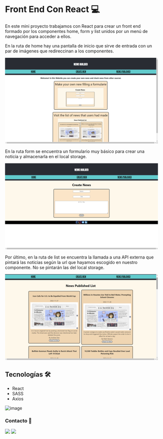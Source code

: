 # Front End Con React 💻

En este mini proyecto trabajamos con React para crear un front end formado por los componentes home, form y list unidos por un menú de navegación para acceder a ellos.

En la ruta de home hay una pantalla de inicio que sirve de entrada con un par de imágenes que redireccinan a los componentes.

![image](/src/components/assets/homescreen.png)


En la ruta form se encuentra un formulario muy básico para crear una noticia y almacenarla en el local storage.

![image](/src/components/assets/formscreen.png)


Por último, en la ruta de list se encuentra la llamada a una API externa que pintará las noticias según la url que hayamos escogido en nuestro componente. No se pintarán las del local storage.

![image](/src/components/assets/listscreen.png)


## Tecnologías 🛠

- React
- SASS
- Axios

![image](/assets/indexjs.png)


### Contacto 📖

<a href = "mailto:juanvidal.sergio@gmail.com"><img src="https://img.shields.io/badge/-Gmail-%23333?style=for-the-badge&logo=gmail&logoColor=white" target="_blank"></a>
    <a href="https://www.linkedin.com/in/sergio-juan-vidal-2640ba256/" target="_blank"><img src="https://img.shields.io/badge/-LinkedIn-%230077B5?style=for-the-badge&logo=linkedin&logoColor=white" target="_blank"></a> 